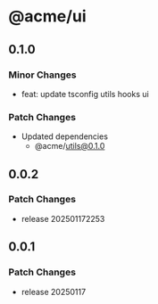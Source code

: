 # @acme/ui

## 0.1.0

### Minor Changes

- feat: update tsconfig utils hooks ui

### Patch Changes

- Updated dependencies
  - @acme/utils@0.1.0

## 0.0.2

### Patch Changes

- release 202501172253

## 0.0.1

### Patch Changes

- release 20250117
